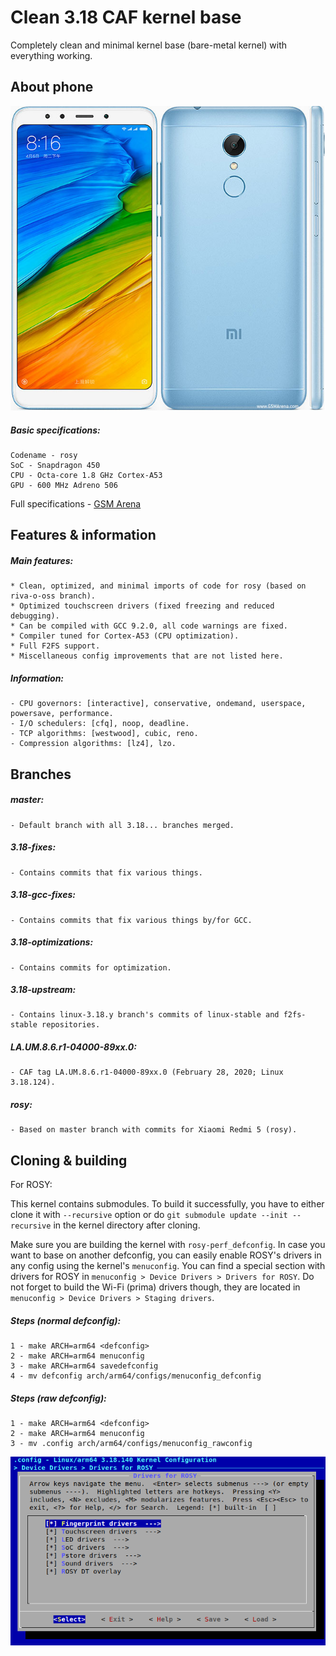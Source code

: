 # Clean 3.18 CAF kernel base

Completely clean and minimal kernel base (bare-metal kernel) with everything working.

## About phone

![phone](rosy.jpg)

##### Basic specifications:
```
Codename - rosy
SoC - Snapdragon 450
CPU - Octa-core 1.8 GHz Cortex-A53
GPU - 600 MHz Adreno 506
```

Full specifications - [GSM Arena](https://www.gsmarena.com/xiaomi_redmi_5-8768.php)

## Features & information

##### Main features:
```
* Clean, optimized, and minimal imports of code for rosy (based on riva-o-oss branch).
* Optimized touchscreen drivers (fixed freezing and reduced debugging).
* Can be compiled with GCC 9.2.0, all code warnings are fixed.
* Compiler tuned for Cortex-A53 (CPU optimization).
* Full F2FS support.
* Miscellaneous config improvements that are not listed here.
```

##### Information:
```
- CPU governors: [interactive], conservative, ondemand, userspace, powersave, performance.
- I/O schedulers: [cfq], noop, deadline.
- TCP algorithms: [westwood], cubic, reno.
- Compression algorithms: [lz4], lzo.
```

## Branches

##### master:
```
- Default branch with all 3.18... branches merged.
```

##### 3.18-fixes:
```
- Contains commits that fix various things.
```

##### 3.18-gcc-fixes:
```
- Contains commits that fix various things by/for GCC.
```

##### 3.18-optimizations:
```
- Contains commits for optimization.
```

##### 3.18-upstream:
```
- Contains linux-3.18.y branch's commits of linux-stable and f2fs-stable repositories.
```

##### LA.UM.8.6.r1-04000-89xx.0:
```
- CAF tag LA.UM.8.6.r1-04000-89xx.0 (February 28, 2020; Linux 3.18.124).
```

##### rosy:
```
- Based on master branch with commits for Xiaomi Redmi 5 (rosy).
```

## Cloning & building

For ROSY:

This kernel contains submodules. To build it successfully, you have to either clone it with `--recursive` option or do `git submodule update --init --recursive` in the kernel directory after cloning.

Make sure you are building the kernel with `rosy-perf_defconfig`. In case you want to base on another defconfig, you can easily enable ROSY's drivers in any config using the kernel's `menuconfig`. You can find a special section with drivers for ROSY in `menuconfig > Device Drivers > Drivers for ROSY`. Do not forget to build the Wi-Fi (prima) drivers though, they are located in `menuconfig > Device Drivers > Staging drivers`.

##### Steps (normal defconfig):
```
1 - make ARCH=arm64 <defconfig>
2 - make ARCH=arm64 menuconfig
3 - make ARCH=arm64 savedefconfig
4 - mv defconfig arch/arm64/configs/menuconfig_defconfig
```

##### Steps (raw defconfig):
```
1 - make ARCH=arm64 <defconfig>
2 - make ARCH=arm64 menuconfig
3 - mv .config arch/arm64/configs/menuconfig_rawconfig
```

![rosymenu](menu.png)
